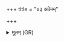 +++
title = "०३ अपेमम्"

+++
<details><summary>मूलम् (GR)</summary>

अपेमम् (…) ॥ +++(see 1abc)+++
</details>
